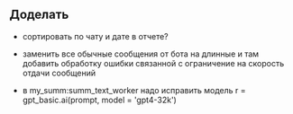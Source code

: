 ## Доделать


* сортировать по чату и дате в отчете?

* заменить все обычные сообщения от бота на длинные и там добавить обработку ошибки связанной с ограничение на скорость отдачи сообщений
* в my_summ:summ_text_worker надо исправить модель             r = gpt_basic.ai(prompt, model = 'gpt4-32k')

